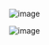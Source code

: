 ![image](https://user-images.githubusercontent.com/28619401/141772060-e49a1b96-2552-450a-8036-3308ba1306f0.png)


![image](https://user-images.githubusercontent.com/28619401/141771977-8be041f7-c6fd-454e-9dd9-b6a4c8e1904d.png)
